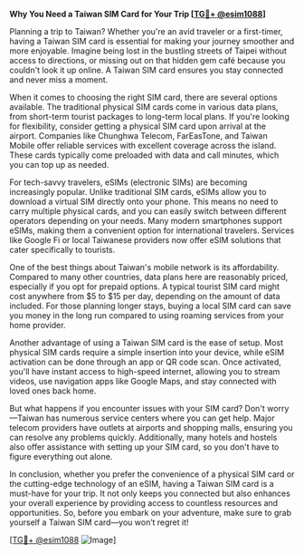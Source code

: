 **Why You Need a Taiwan SIM Card for Your Trip [[TG💪+ @esim1088](https://t.me/s/esim1088)]**

Planning a trip to Taiwan? Whether you're an avid traveler or a first-timer, having a Taiwan SIM card is essential for making your journey smoother and more enjoyable. Imagine being lost in the bustling streets of Taipei without access to directions, or missing out on that hidden gem café because you couldn't look it up online. A Taiwan SIM card ensures you stay connected and never miss a moment.

When it comes to choosing the right SIM card, there are several options available. The traditional physical SIM cards come in various data plans, from short-term tourist packages to long-term local plans. If you're looking for flexibility, consider getting a physical SIM card upon arrival at the airport. Companies like Chunghwa Telecom, FarEasTone, and Taiwan Mobile offer reliable services with excellent coverage across the island. These cards typically come preloaded with data and call minutes, which you can top up as needed.

For tech-savvy travelers, eSIMs (electronic SIMs) are becoming increasingly popular. Unlike traditional SIM cards, eSIMs allow you to download a virtual SIM directly onto your phone. This means no need to carry multiple physical cards, and you can easily switch between different operators depending on your needs. Many modern smartphones support eSIMs, making them a convenient option for international travelers. Services like Google Fi or local Taiwanese providers now offer eSIM solutions that cater specifically to tourists.

One of the best things about Taiwan's mobile network is its affordability. Compared to many other countries, data plans here are reasonably priced, especially if you opt for prepaid options. A typical tourist SIM card might cost anywhere from $5 to $15 per day, depending on the amount of data included. For those planning longer stays, buying a local SIM card can save you money in the long run compared to using roaming services from your home provider.

Another advantage of using a Taiwan SIM card is the ease of setup. Most physical SIM cards require a simple insertion into your device, while eSIM activation can be done through an app or QR code scan. Once activated, you'll have instant access to high-speed internet, allowing you to stream videos, use navigation apps like Google Maps, and stay connected with loved ones back home.

But what happens if you encounter issues with your SIM card? Don't worry—Taiwan has numerous service centers where you can get help. Major telecom providers have outlets at airports and shopping malls, ensuring you can resolve any problems quickly. Additionally, many hotels and hostels also offer assistance with setting up your SIM card, so you don't have to figure everything out alone.

In conclusion, whether you prefer the convenience of a physical SIM card or the cutting-edge technology of an eSIM, having a Taiwan SIM card is a must-have for your trip. It not only keeps you connected but also enhances your overall experience by providing access to countless resources and opportunities. So, before you embark on your adventure, make sure to grab yourself a Taiwan SIM card—you won’t regret it! 

[[TG💪+ @esim1088](https://t.me/s/esim1088) ![Image](https://i.postimg.cc/Y0z9fWf4/image.png)]